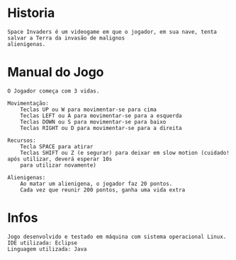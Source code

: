 # Historia
	Space Invaders é um videogame em que o jogador, em sua nave, tenta salvar a Terra da invasão de malignos 
	alienigenas.


# Manual do Jogo
	O Jogador começa com 3 vidas.

	Movimentação:
		Teclas UP ou W para movimentar-se para cima 
		Teclas LEFT ou A para movimentar-se para a esquerda 
		Teclas DOWN ou S para movimentar-se para baixo 
		Teclas RIGHT ou D para movimentar-se para a direita 

	Recursos:
		Tecla SPACE para atirar
		Teclas SHIFT ou Z (e segurar) para deixar em slow motion (cuidado! após utilizar, deverá esperar 10s 
		para utilizar novamente)

	Alienigenas:
		Ao matar um alienigena, o jogador faz 20 pontos. 
		Cada vez que reunir 200 pontos, ganha uma vida extra

# Infos
	Jogo desenvolvido e testado em máquina com sistema operacional Linux.
	IDE utilizada: Eclipse
	Linguagem utilizada: Java